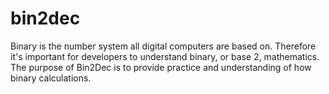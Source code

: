 # bin2dec
Binary is the number system all digital computers are based on. Therefore it's important for developers to understand binary, or base 2, mathematics. The purpose of Bin2Dec is to provide practice and understanding of how binary calculations.

